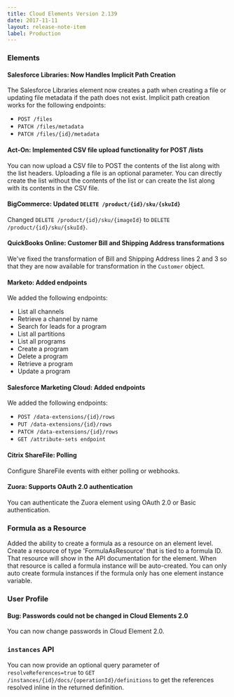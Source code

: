 ```yaml
---
title: Cloud Elements Version 2.139
date: 2017-11-11
layout: release-note-item
label: Production
---
```


### Elements

#### Salesforce Libraries: Now Handles Implicit Path Creation

The Salesforce Libraries element now creates a path when creating a file or updating file metadata if the path does not exist. Implicit path creation works for the following endpoints:

* `POST /files `
* `PATCH /files/metadata `
* `PATCH /files/{id}/metadata`

#### Act-On: Implemented CSV file upload functionality for POST /lists

You can now upload a CSV file to POST the contents of the list along with the list headers. Uploading a file is an optional parameter. You can directly create the list without the contents of the list or can create the list along with its contents in the CSV file.

#### BigCommerce: Updated `DELETE /product/{id}/sku/{skuId}`

Changed `DELETE /product/{id}/sku/{imageId}` to `DELETE /product/{id}/sku/{skuId}`.

#### QuickBooks Online: Customer Bill and Shipping Address transformations

We've fixed the transformation of Bill and Shipping Address lines 2 and 3 so that they are now available for transformation in the `Customer` object.

#### Marketo: Added endpoints

We added the following endpoints:

* List all channels
* Retrieve a channel by name
* Search for leads for a program
* List all partitions
* List all programs
* Create a program
* Delete a program
* Retrieve a program
* Update a program

#### Salesforce Marketing Cloud: Added endpoints

We added the following endpoints:

* `POST /data-extensions/{id}/rows`
* `PUT /data-extensions/{id}/rows`
* `PATCH /data-extensions/{id}/rows`
* `GET /attribute-sets endpoint`

#### Citrix ShareFile: Polling

Configure ShareFile events with either polling or webhooks.

#### Zuora: Supports OAuth 2.0 authentication

You can authenticate the Zuora element using OAuth 2.0 or Basic authentication.

### Formula as a Resource

Added the ability to create a formula as a resource on an element level. Create a resource of type 'FormulaAsResource' that is tied to a formula ID. That resource will show in the API documentation for the element. When that resource is called a formula instance will be auto-created. You can only auto create formula instances if the formula only has one element instance variable.

### User Profile

#### Bug: Passwords could not be changed in Cloud Elements 2.0

You can now change passwords in Cloud Element 2.0.

### `instances` API

You can now provide an optional query parameter of `resolveReferences=true` to `GET /instances/{id}/docs/{operationId}/definitions` to get the references resolved inline in the returned definition.

